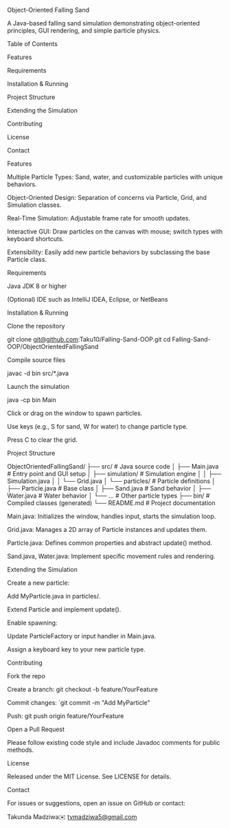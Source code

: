 Object-Oriented Falling Sand

A Java-based falling sand simulation demonstrating object-oriented principles, GUI rendering, and simple particle physics.

Table of Contents

Features

Requirements

Installation & Running

Project Structure

Extending the Simulation

Contributing

License

Contact

Features

Multiple Particle Types: Sand, water, and customizable particles with unique behaviors.

Object-Oriented Design: Separation of concerns via Particle, Grid, and Simulation classes.

Real-Time Simulation: Adjustable frame rate for smooth updates.

Interactive GUI: Draw particles on the canvas with mouse; switch types with keyboard shortcuts.

Extensibility: Easily add new particle behaviors by subclassing the base Particle class.

Requirements

Java JDK 8 or higher

(Optional) IDE such as IntelliJ IDEA, Eclipse, or NetBeans

Installation & Running

Clone the repository

git clone git@github.com:Taku10/Falling-Sand-OOP.git
cd Falling-Sand-OOP/ObjectOrientedFallingSand

Compile source files

javac -d bin src/*.java

Launch the simulation

java -cp bin Main

Click or drag on the window to spawn particles.

Use keys (e.g., S for sand, W for water) to change particle type.

Press C to clear the grid.

Project Structure

ObjectOrientedFallingSand/
├── src/                   # Java source code
│   ├── Main.java          # Entry point and GUI setup
│   ├── simulation/        # Simulation engine
│   │   ├── Simulation.java
│   │   └── Grid.java
│   └── particles/         # Particle definitions
│       ├── Particle.java  # Base class
│       ├── Sand.java      # Sand behavior
│       ├── Water.java     # Water behavior
│       └── ...            # Other particle types
├── bin/                   # Compiled classes (generated)
└── README.md              # Project documentation

Main.java: Initializes the window, handles input, starts the simulation loop.

Grid.java: Manages a 2D array of Particle instances and updates them.

Particle.java: Defines common properties and abstract update() method.

Sand.java, Water.java: Implement specific movement rules and rendering.

Extending the Simulation

Create a new particle:

Add MyParticle.java in particles/.

Extend Particle and implement update().

Enable spawning:

Update ParticleFactory or input handler in Main.java.

Assign a keyboard key to your new particle type.

Contributing

Fork the repo

Create a branch: git checkout -b feature/YourFeature

Commit changes: `git commit -m "Add MyParticle"

Push: git push origin feature/YourFeature

Open a Pull Request

Please follow existing code style and include Javadoc comments for public methods.

License

Released under the MIT License. See LICENSE for details.

Contact

For issues or suggestions, open an issue on GitHub or contact:

Takunda Madziwa✉️ tvmadziwa5@gmail.com

